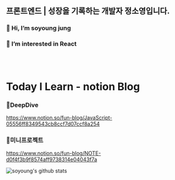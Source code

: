 ## 프론트엔드 | 성장을 기록하는 개발자 정소영입니다. 
### 👋 Hi, I’m soyoung jung 
### 👀 I’m interested in React
<br>
<br>

# Today I Learn - notion Blog
### 📕DeepDive<br>
  https://www.notion.so/fun-blog/JavaScript-05556ff8349543cb8ccf7d07ccf8a254
### 📗미니프로젝트<br>
  https://www.notion.so/fun-blog/NOTE-d0f4f3b9f8574aff9738314e04043f7a
<br>

![soyoung's github stats](https://github-readme-stats.vercel.app/api?username=thdud2262&show_icons=true)
